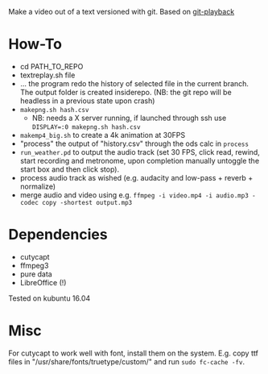 
Make a video out of a text versioned with git. Based on [git-playback](https://github.com/mmozuras/git-playback)

# How-To

- cd PATH_TO_REPO
- textreplay.sh file
- ... the program redo the history of selected file in the current branch. The output folder is created insiderepo. (NB: the git repo will be headless in a previous state upon crash)
- `makepng.sh hash.csv` 
    - NB: needs a X server running, if launched through ssh use `DISPLAY=:0 makepng.sh hash.csv`
- `makemp4_big.sh` to create a 4k animation at 30FPS
- "process" the output of "history.csv" through the ods calc in `process`
- `run_weather.pd` to output the audio track (set 30 FPS, click read, rewind, start recording and metronome, upon completion manually untoggle the start box and then click stop).
- process audio track as wished (e.g. audacity and low-pass + reverb + normalize)
- merge audio and video using e.g. `ffmpeg -i video.mp4 -i audio.mp3 -codec copy -shortest output.mp3`

# Dependencies

- cutycapt
- ffmpeg3
- pure data
- LibreOffice (!)

Tested on kubuntu 16.04

# Misc

For cutycapt to work well with font, install them on the system. E.g. copy ttf files in "/usr/share/fonts/truetype/custom/" and run `sudo fc-cache -fv`.
